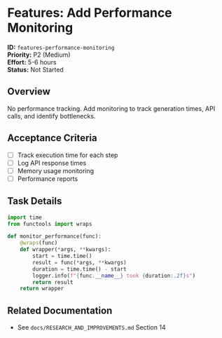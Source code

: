 # Features: Add Performance Monitoring

**ID:** `features-performance-monitoring`  
**Priority:** P2 (Medium)  
**Effort:** 5-6 hours  
**Status:** Not Started

## Overview

No performance tracking. Add monitoring to track generation times, API calls, and identify bottlenecks.

## Acceptance Criteria

- [ ] Track execution time for each step
- [ ] Log API response times
- [ ] Memory usage monitoring
- [ ] Performance reports

## Task Details

```python
import time
from functools import wraps

def monitor_performance(func):
    @wraps(func)
    def wrapper(*args, **kwargs):
        start = time.time()
        result = func(*args, **kwargs)
        duration = time.time() - start
        logger.info(f"{func.__name__} took {duration:.2f}s")
        return result
    return wrapper
```

## Related Documentation

- See `docs/RESEARCH_AND_IMPROVEMENTS.md` Section 14
